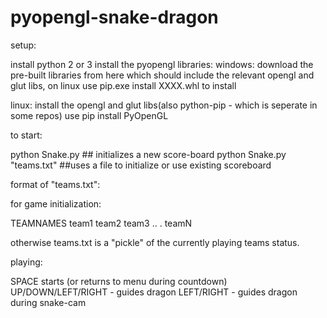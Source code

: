 # pyopengl-snake-dragon 

setup:

install python 2 or 3
install the pyopengl libraries:
  windows:
  download the pre-built libraries from here which should include the relevant opengl and glut libs, on linux 
  use pip.exe install XXXX.whl to install
  
  linux:
  install the opengl and glut libs(also python-pip - which is seperate in some repos)
  use pip install PyOpenGL
  
to start:

python Snake.py   ## initializes a new score-board
python Snake.py "teams.txt"  ##uses a file to initialize or use existing scoreboard

format of "teams.txt":

for game initialization:

TEAMNAMES
team1
team2
team3
..
.
teamN

otherwise teams.txt is a "pickle" of the currently playing teams status.

playing:

SPACE starts (or returns to menu during countdown)
UP/DOWN/LEFT/RIGHT - guides dragon
LEFT/RIGHT - guides dragon during snake-cam
